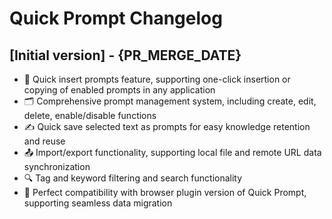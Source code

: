 # Quick Prompt Changelog

## [Initial version] - {PR_MERGE_DATE}

- 🚀 Quick insert prompts feature, supporting one-click insertion or copying of enabled prompts in any application
- 🗂️ Comprehensive prompt management system, including create, edit, delete, enable/disable functions
- ✍️ Quick save selected text as prompts for easy knowledge retention and reuse
- 📤 Import/export functionality, supporting local file and remote URL data synchronization
- 🔍 Tag and keyword filtering and search functionality
- 🔄 Perfect compatibility with browser plugin version of Quick Prompt, supporting seamless data migration